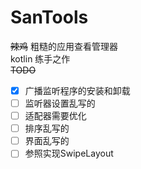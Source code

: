 # SanTools  
 ~~辣鸡~~ 粗糙的应用查看管理器  
kotlin 练手之作  
 ~~TODO~~
- [x] 广播监听程序的安装和卸载
- [ ] 监听器设置乱写的
- [ ] 适配器需要优化
- [ ] 排序乱写的
- [ ] 界面乱写的
- [ ] 参照实现SwipeLayout
